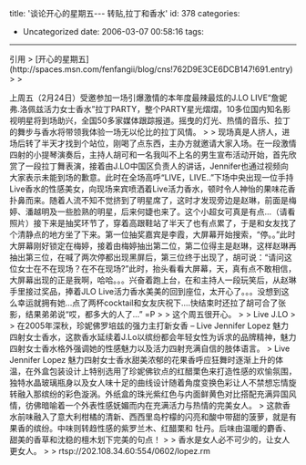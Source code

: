 title: '谈论开心的星期五--- 转贴,拉丁和香水'
id: 378
categories:
  - Uncategorized
date: 2006-03-07 00:58:16
tags:
---

<div id="msgcns!9697D6160EFEBC17!607" class="bvMsg">

<p>引用 
> [开心的星期五](http://spaces.msn.com/fenfangii/blog/cns!762D9E3CE6DCB147!691.entry)
> 
> <p>上周五（2月24日）受邀参加一场引爆激情的本年度最辣最炫的J.LO LIVE“詹妮弗.洛佩兹活力女士香水”拉丁PARTY，整个PARTY星光熠熠，10多位国内知名影视明星将到场助兴，全国50多家媒体跟踪报道。摇曳的灯光、热情的音乐、拉丁的舞步与香水将带领我体验一场无以伦比的拉丁风情。
> 
> 现场真是人挤人，进场后转了半天才找到个站位，刚喝了点东西，主办方就邀请大家入场。在一段激情四射的小提琴演奏后，主持人胡可和一名我叫不上名的男生宣布活动开始，首先欣赏了一段拉丁舞表演，接着由J.LO中国区负责人的讲话，Jennifer也通过视频向大家表示未能到场的歉意。此时在全场高呼“LIVE，LIVE..”下场中央出现一位手持Live香水的性感美女，向现场来宾喷洒着Live活力香水，顿时令人神怡的果味花香扑鼻而来。随着人流不知不觉挤到了明星席了，这时才发现旁边是赵琳，前面是梅婷、潘越明及一些脸熟的明星，后来何婕也来了。这个小超女可真是有点...（请看照片）接下来是抽奖环节了，穿着高跟鞋站了半天了也有点累了，于是和女友找了个清静点的地方坐了下来。第一位抽奖嘉宾是李霞，大屏幕开始搜索，“停。。”此时大屏幕刚好锁定在梅婷，接着由梅婷抽出第二位，第二位得主是赵琳，这样赵琳再抽出第三位，在喊了两次停都出现黑屏后，第三位终于出现了，胡可说：“请问这位女士在不在现场？在不在现场?”此时，抬头看看大屏幕，天，真有点不敢相信，大屏幕出现的正是我啊，哈哈。。。兴奋着跑上台，在和主持人一段玩笑后，从赵琳手里接过奖品，捧着JLO Live活力香水美美的回到座位，太开心了。。。没想到这么幸运就拥有她...点了两杯cocktail和女友庆祝下....快结束时还拉了胡可合了张影，结果弟弟说“哎，都多大的人了...” =P
> 
> 这个周五很开心。
> 
> Live J.LO
> 
> 在2005年深秋，珍妮佛罗培兹的强力主打新女香 – Live Jennifer Lopez 魅力四射女士香水，这款香水延续着J.Lo以缤纷都会年轻女性为诉求的品牌精神，魅力四射女士香水格外强调她的性感魅力以及活力四射充满自信的肢体语言。
> Live Jennifer Lopez 魅力四射女士香水甜美浓郁的花果香呼应狂舞时逐渐上升的体温，在外盒包装设计上特别选用了珍妮佛钦点的红醋栗色来打造性感的欢愉氛围，独特水晶玻璃瓶身以及女人味十足的曲线设计随着角度变换色彩让人不禁想忘情旋转融入那缤纷的彩色漩涡。外纸盒的珠光紫红色与内面鲜黄色对比搭配充满异国风情，彷佛暗喻着一个外表性感妩媚而内在充满活力与热情的完美女人。
> 这款香水前味融入了意大利柑橘的清新、西西里岛柠檬的闪亮和酸中带甜的菠萝，就是有果香的缤纷。中味则转趋性感的紫罗兰木、红醋栗和 牡丹。后味由温暖的麝香、甜美的香草和沈稳的檀木划下完美的句点！
> 
> 香水是女人必不可少的，让女人更女人。
> 
> rtsp://202.108.34.60:554/0602/lopez.rm</div>